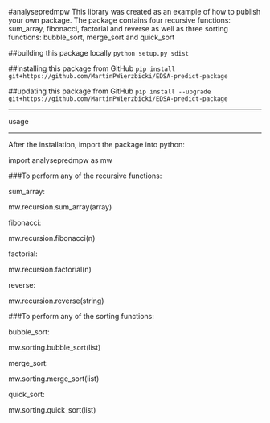 #analysepredmpw
This library was created as an example of how to publish your own package.
The package contains four recursive functions: sum_array, fibonacci, factorial and reverse
as well as three sorting functions: bubble_sort, merge_sort and quick_sort

##building this package locally
`python setup.py sdist`

##installing this package from GitHub
`pip install git+https://github.com/MartinPWierzbicki/EDSA-predict-package`


##updating this package from GitHub
`pip install --upgrade git+https://github.com/MartinPWierzbicki/EDSA-predict-package`



______________________________
usage
______________________________

After the installation, import the package into python:

import analysepredmpw as mw

###To perform any of the recursive functions:

sum_array:

mw.recursion.sum_array(array)

fibonacci:

mw.recursion.fibonacci(n)

factorial:

mw.recursion.factorial(n)

reverse:

mw.recursion.reverse(string)






###To perform any of the sorting functions:

bubble_sort:

mw.sorting.bubble_sort(list)

merge_sort:

mw.sorting.merge_sort(list)

quick_sort:

mw.sorting.quick_sort(list)

